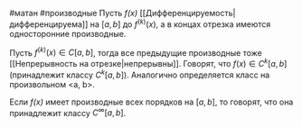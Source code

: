 #матан #производные 
Пусть _f(x)_ [[Дифференцируемость|дифференцируема]] на $[a, b]$ до $f^{(k)}(x)$, а в концах отрезка имеются односторонние производные.

Пусть $f^{(k)}(x) \in C[a, b]$, тогда все предыдущие производные тоже [[Непрерывность на отрезке|непрерывны]]. Говорят, что $f(x) \in C^k[a, b]$ (принадлежит классу $C^k[a, b]$). Аналогично определяется класс на произвольном <a, b>.

Если _f(x)_ имеет производные всех порядков на $[a, b]$, то говорят, что она принадлежит классу $C^{\infty}[a, b]$.